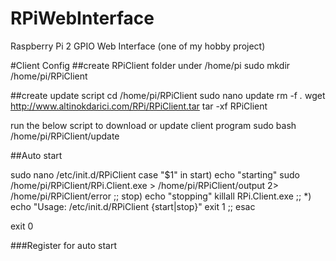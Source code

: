# RPiWebInterface
Raspberry Pi 2 GPIO Web Interface (one of my hobby project)

#Client Config
##create RPiClient folder under /home/pi
sudo mkdir /home/pi/RPiClient

##create update script
cd /home/pi/RPiClient
sudo nano update
rm -f *.*
wget http://www.altinokdarici.com/RPi/RPiClient.tar
tar -xf RPiClient

run the below script to download or update client program
sudo bash /home/pi/RPiClient/update

##Auto start

sudo nano /etc/init.d/RPiClient
case "$1" in
  start)
    echo "starting"
    sudo /home/pi/RPiClient/RPi.Client.exe > /home/pi/RPiClient/output 2> /home/pi/RPiClient/error
    ;;
  stop)
    echo "stopping"
    killall RPi.Client.exe
    ;;
  *)
    echo "Usage: /etc/init.d/RPiClient {start|stop}"
    exit 1
    ;;
esac

exit 0


###Register for auto start
